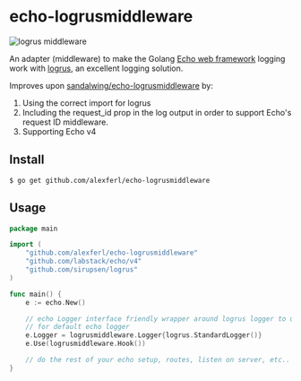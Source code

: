 # echo-logrusmiddleware

![logrus middleware](/logrus.png)

An adapter (middleware) to make the Golang [Echo web
framework](https://github.com/labstack/echo) logging work with
[logrus](https://github.com/sirupsen/logrus), an excellent logging solution.

Improves upon [sandalwing/echo-logrusmiddleware](https://github.com/sandalwing/echo-logrusmiddleware) by:
1. Using the correct import for logrus
2. Including the request_id prop in the log output in order to support Echo's request ID middleware.
3. Supporting Echo v4

## Install

```
$ go get github.com/alexferl/echo-logrusmiddleware
```

## Usage

```go
package main

import (
	"github.com/alexferl/echo-logrusmiddleware"
	"github.com/labstack/echo/v4"
	"github.com/sirupsen/logrus"
)

func main() {
	e := echo.New()

	// echo Logger interface friendly wrapper around logrus logger to use it
	// for default echo logger
	e.Logger = logrusmiddleware.Logger{logrus.StandardLogger()}
	e.Use(logrusmiddleware.Hook())

	// do the rest of your echo setup, routes, listen on server, etc..
}
```
